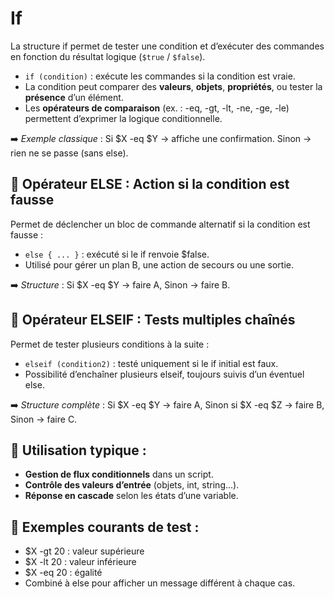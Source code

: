 # If

La structure if permet de tester une condition et d’exécuter des commandes en fonction du résultat logique (`$true` / `$false`).

- `if (condition)` : exécute les commandes si la condition est vraie.
- La condition peut comparer des **valeurs**, **objets**, **propriétés**, ou tester la **présence** d’un élément.
- Les **opérateurs de comparaison** (ex. : -eq, -gt, -lt, -ne, -ge, -le) permettent d’exprimer la logique conditionnelle.

➡️ *Exemple classique* : Si $X -eq $Y → affiche une confirmation. Sinon → rien ne se passe (sans else).



## 🧱 **Opérateur ELSE : Action si la condition est fausse**

Permet de déclencher un bloc de commande alternatif si la condition est fausse :

- `else { ... }` : exécuté si le if renvoie $false.
- Utilisé pour gérer un plan B, une action de secours ou une sortie.

➡️ *Structure* : Si $X -eq $Y → faire A, Sinon → faire B.



## 🔀 **Opérateur ELSEIF : Tests multiples chaînés**

Permet de tester plusieurs conditions à la suite :

- `elseif (condition2)` : testé uniquement si le if initial est faux.
- Possibilité d’enchaîner plusieurs elseif, toujours suivis d’un éventuel else.

➡️ *Structure complète* : Si $X -eq $Y → faire A, Sinon si $X -eq $Z → faire B, Sinon → faire C.



## 🎯 **Utilisation typique :**

- **Gestion de flux conditionnels** dans un script.
- **Contrôle des valeurs d’entrée** (objets, int, string...).
- **Réponse en cascade** selon les états d’une variable.



## 🔧 **Exemples courants de test :**

- $X -gt 20 : valeur supérieure
- $X -lt 20 : valeur inférieure
- $X -eq 20 : égalité
- Combiné à else pour afficher un message différent à chaque cas.
